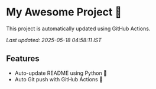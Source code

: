 # My Awesome Project 🚀

This project is automatically updated using GitHub Actions.

_Last updated: 2025-05-18 04:58:11 IST_

## Features
- Auto-update README using Python 🐍
- Auto Git push with GitHub Actions 🤖
